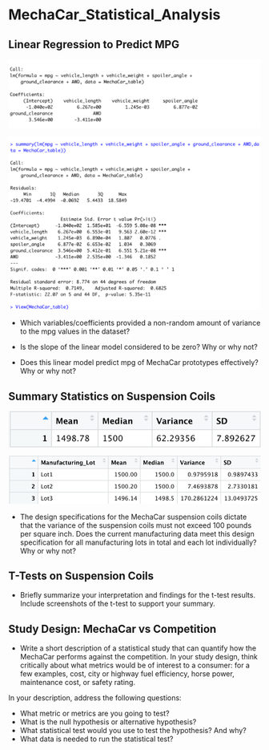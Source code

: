 # MechaCar_Statistical_Analysis



## Linear Regression to Predict MPG


![R_fig2](https://github.com/Irina-Preotescu/MechaCar_Statistical_Analysis/blob/67185aa3bebb54a0df432cafa1ffc0847c0d13f0/R_fig2.png)


![R_fig1](https://github.com/Irina-Preotescu/MechaCar_Statistical_Analysis/blob/f6d5416b41cf2a97c8ee55cc698964f52259caf6/R_fig1.png)


* Which variables/coefficients provided a non-random amount of variance to the mpg values in the dataset?



* Is the slope of the linear model considered to be zero? Why or why not?



* Does this linear model predict mpg of MechaCar prototypes effectively? Why or why not?



## Summary Statistics on Suspension Coils


![R_fig3](https://github.com/Irina-Preotescu/MechaCar_Statistical_Analysis/blob/f6d5416b41cf2a97c8ee55cc698964f52259caf6/R_fig3.png)


![R_fig4](https://github.com/Irina-Preotescu/MechaCar_Statistical_Analysis/blob/f6d5416b41cf2a97c8ee55cc698964f52259caf6/R_fig4.png)


* The design specifications for the MechaCar suspension coils dictate that the variance of the suspension coils must not exceed 100 pounds per square inch. Does the current manufacturing data meet this design specification for all manufacturing lots in total and each lot individually? Why or why not?



## T-Tests on Suspension Coils

* Briefly summarize your interpretation and findings for the t-test results. Include screenshots of the t-test to support your summary.



## Study Design: MechaCar vs Competition

* Write a short description of a statistical study that can quantify how the MechaCar performs against the competition. In your study design, think critically about what metrics would be of interest to a consumer: for a few examples, cost, city or highway fuel efficiency, horse power, maintenance cost, or safety rating.

In your description, address the following questions:
- What metric or metrics are you going to test?
- What is the null hypothesis or alternative hypothesis?
- What statistical test would you use to test the hypothesis? And why?
- What data is needed to run the statistical test?
